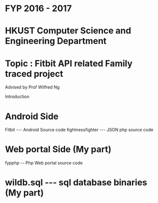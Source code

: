 # FYP 2016  -  2017 
# HKUST Computer Science and Engineering Department 
# Topic : Fitbit API related Family traced project

Advised  by Prof Wilfred Ng

Introduction 




# Android Side

Fitbit --- Android Source code
fightnessfighter --- JSON php source code

# Web portal Side  <b>(My part)</b>
fypphp -- Php Web portal source code 

# wildb.sql --- sql database binaries <b>(My part)</b>
